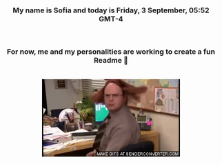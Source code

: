 


<div align="center">
<h3 >My name is Sofia and today is Friday, 3 September, 05:52 GMT-4</h3><br>
<h3 >For now, me and my personalities are working to create a fun Readme 👋
</h3><br>
<img src='img/dwight.gif' alt='working...'/>
</div>
